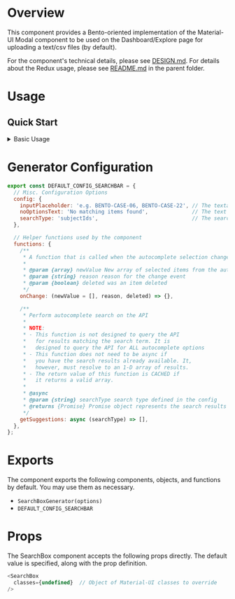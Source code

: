 # Overview

This component provides a Bento-oriented implementation of the Material-UI Modal component to be used on the Dashboard/Explore page for uploading a text/csv files (by default).

For the component's technical details, please see [DESIGN.md](./DESIGN.md). For details about the Redux usage, please see [README.md](../../README.md) in the parent folder.

# Usage

## Quick Start

<details>
  <summary>Basic Usage</summary>

  ```javascript
  // Import the component
  import { SearchBoxGenerator } from '@bento-core/local-find';

  // Generate the component with the default options
  const { SearchBox } = SearchBoxGenerator();

  const classes = {
    root: {
      // ... Inline styles for the root element
    },
    // ... Other classes
  };

  // Use the component
  const modal = (
    <SearchBox classes={classes} />
  );
  ```

  > **Warning**: If the parent component is rerendered, the SearchBox will be regenerated every time. It's best to keep
  > the generator function call outside of the parent component.
</details>

# Generator Configuration

```JAVASCRIPT
export const DEFAULT_CONFIG_SEARCHBAR = {
  // Misc. Configuration Options
  config: {
    inputPlaceholder: 'e.g. BENTO-CASE-06, BENTO-CASE-22', // The textarea placeholder
    noOptionsText: 'No matching items found',              // The text to display when no autocomplete opts are found
    searchType: 'subjectIds',                              // The search type to use for the autocomplete
  },

  // Helper functions used by the component
  functions: {
    /**
     * A function that is called when the autocomplete selection changes
     *
     * @param {array} newValue New array of selected items from the autocomplete
     * @param {string} reason reason for the change event
     * @param {boolean} deleted was an item deleted
     */
    onChange: (newValue = [], reason, deleted) => {},

    /**
     * Perform autocomplete search on the API
     *
     * NOTE:
     * - This function is not designed to query the API
     *   for results matching the search term. It is
     *   designed to query the API for ALL autocomplete options
     * - This function does not need to be async if
     *   you have the search results already available. It,
     *   however, must resolve to an 1-D array of results.
     * - The return value of this function is CACHED if
     *   it returns a valid array.
     *
     * @async
     * @param {string} searchType search type defined in the config
     * @returns {Promise} Promise object represents the search results
     */
    getSuggestions: async (searchType) => [],
  },
};
```

# Exports

The component exports the following components, objects, and functions by default. You may use them as necessary.

- `SearchBoxGenerator(options)`
- `DEFAULT_CONFIG_SEARCHBAR`

# Props

The SearchBox component accepts the following props directly. The default value is specified, along with the prop definition.

```javascript
<SearchBox
  classes={undefined}  // Object of Material-UI classes to override
/>
```
